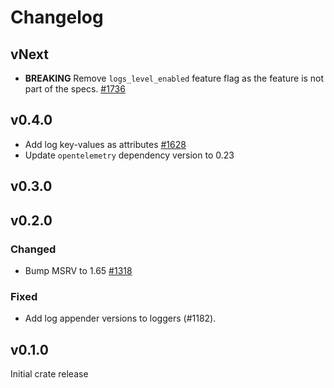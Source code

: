 # Changelog

## vNext

- **BREAKING** Remove `logs_level_enabled` feature flag as the feature is not part of the specs. [#1736](https://github.com/open-telemetry/opentelemetry-rust/pull/1736/files)

## v0.4.0

- Add log key-values as attributes [#1628](https://github.com/open-telemetry/opentelemetry-rust/pull/1628)
- Update `opentelemetry` dependency version to 0.23

## v0.3.0

## v0.2.0

### Changed

- Bump MSRV to 1.65 [#1318](https://github.com/open-telemetry/opentelemetry-rust/pull/1318)

### Fixed

- Add log appender versions to loggers (#1182).

## v0.1.0

Initial crate release
